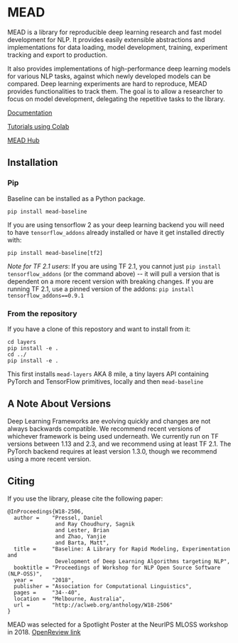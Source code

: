# MEAD

MEAD is a library for reproducible deep learning research and fast model
development for NLP. It provides easily extensible abstractions and
implementations for data loading, model development, training, experiment tracking and export to production. 

It also provides implementations of high-performance deep learning models for various NLP tasks, against which newly developed models
can be compared. Deep learning experiments are hard to reproduce, MEAD
provides functionalities to track them. The goal is to allow a researcher to
focus on model development, delegating the repetitive tasks to the library.

[Documentation](https://github.com/dpressel/mead-baseline/blob/master/docs/main.md)

[Tutorials using Colab](https://github.com/dpressel/mead-tutorials)

[MEAD Hub](https://github.com/mead-ml/hub)

## Installation

### Pip

Baseline can be installed as a Python package.

`pip install mead-baseline`

If you are using tensorflow 2 as your deep learning backend you will need to have
`tensorflow_addons` already installed or have it get installed directly with: 

`pip install mead-baseline[tf2]`

*Note for TF 2.1 users*: If you are using TF 2.1, you cannot just `pip install tensorflow_addons` (or the command above) -- it will pull a version that is dependent on a more recent version with breaking changes.  If you are running TF 2.1, use a pinned version of the addons: `pip install tensorflow_addons==0.9.1`

### From the repository

If you have a clone of this repostory and want to install from it:

```
cd layers
pip install -e .
cd ../
pip install -e .
```

This first installs `mead-layers` AKA 8 mile, a tiny layers API containing PyTorch and TensorFlow primitives, locally and then `mead-baseline`

## A Note About Versions

Deep Learning Frameworks are evolving quickly and changes are not always
backwards compatible. We recommend recent versions of whichever framework is being used underneath.  We currently run on TF versions between 1.13 and 2.3, and we recommend using at least TF 2.1.
The PyTorch backend requires at least version 1.3.0, though we recommend using a more recent version.

## Citing

If you use the library, please cite the following paper:

```
@InProceedings{W18-2506,
  author =    "Pressel, Daniel
               and Ray Choudhury, Sagnik
               and Lester, Brian
               and Zhao, Yanjie
               and Barta, Matt",
  title =     "Baseline: A Library for Rapid Modeling, Experimentation and
               Development of Deep Learning Algorithms targeting NLP",
  booktitle = "Proceedings of Workshop for NLP Open Source Software (NLP-OSS)",
  year =      "2018",
  publisher = "Association for Computational Linguistics",
  pages =     "34--40",
  location =  "Melbourne, Australia",
  url =       "http://aclweb.org/anthology/W18-2506"
}
```

MEAD was selected for a Spotlight Poster at the NeurIPS MLOSS workshop in 2018.  [OpenReview link](https://openreview.net/forum?id=r1xEb7J15Q)
